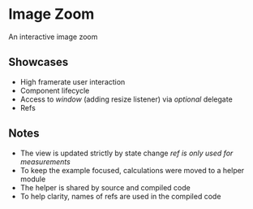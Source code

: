 # Image Zoom

An interactive image zoom

## Showcases

- High framerate user interaction
- Component lifecycle
- Access to *window* (adding resize listener) via *optional* delegate
- Refs

## Notes

- The view is updated strictly by state change *ref is only used for measurements*
- To keep the example focused, calculations were moved to a helper module
- The helper is shared by source and compiled code
- To help clarity, names of refs are used in the compiled code
